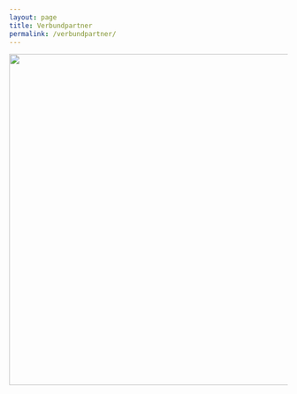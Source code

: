 ```yaml
---
layout: page
title: Verbundpartner
permalink: /verbundpartner/
---
```


<img src="[https://github.com/quadriga-dk/quadriga-dk.github.io/blob/main/images/QUADRIGA_Logos.png]" width="600">

